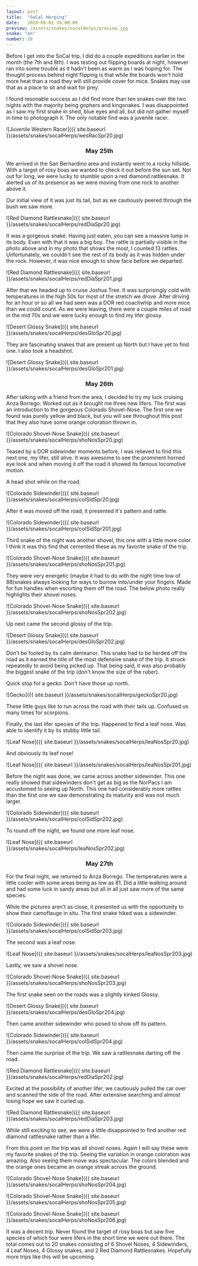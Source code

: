 ```yaml
---
layout: post
title:  "SoCal Herping"
date:   2020-06-01 18:00:00
preview: /assets/snakes/socalHerps/preview.jpg
snake: "on"
number: 28
---
```


Before I get into the SoCal trip, I did do a couple expeditions earlier in the month (the 7th and 8th). I was testing out flipping boards at night, however ran into some trouble as it hadn't been as warm as I was hoping for. The thought process behind night flipping is that while the boards won't hold more heat than a road they will still provide cover for mice. Snakes may use that as a place to sit and wait for prey.

I found resonable success as I did find more than ten snakes over the two nights with the majority being gophers and kingsnakes. I was disappointed as I saw my first snake in shed, blue eyes and all, but did not gather myself in time to photograph it. The only notable find was a juvenile racer.

![Juvenile Western Racer]({{ site.baseurl }}/assets/snakes/socalHerps/wesRacSpr20.jpg)

<div align="center"><h3> May 25th </h3></div>

We arrived in the San Bernardino area and instantly went to a rocky hillside. With a target of rosy boas we wanted to check it out before the sun set. Not out for long, we were lucky to stumble upon a red diamond rattlesnake. It alerted us of its presence as we were moving from one rock to another above it. 

Our initial view of it was just its tail, but as we cautiously peered through the bush we saw more.

![Red Diamond Rattlesnake]({{ site.baseurl }}/assets/snakes/socalHerps/redDiaSpr20.jpg)

It was a gorgeous snake. Having just eaten, you can see a massive lump in its body. Even with that it was a big boy. The rattle is partially visible in the photo above and in my photo that shows the most, I counted 13 rattles. Unfortunately, we couldn't see the rest of its body as it was hidden under the rock. However, it was nice enough to show face before we departed. 

![Red Diamond Rattlesnake]({{ site.baseurl }}/assets/snakes/socalHerps/redDiaSpr201.jpg)

After that we headed up to cruise Joshua Tree. It was surprisingly cold with temperatures in the high 50s for most of the stretch we drove. After driving for an hour or so all we had seen was a DOR red coachwhip and more mice than we could count. As we were leaving, there were a couple miles of road in the mid 70s and we were lucky enough to find my lifer glossy. 

![Desert Glossy Snake]({{ site.baseurl }}/assets/snakes/socalHerps/desGloSpr20.jpg)

They are fascinating snakes that are present up North but I have yet to find one. I also took a headshot.

![Desert Glossy Snake]({{ site.baseurl }}/assets/snakes/socalHerps/desGloSpr201.jpg)

<div align="center"><h3> May 26th </h3></div>

After talking with a friend from the area, I decided to try my luck cruising Anza Borrego. Worked out as it brought me three new lifers. The first was an introduction to the gorgeous Colorado Shovel-Nose. The first one we found was purely yellow and black, but you will see throughout this post that they also have some orange coloration thrown in.

![Colorado Shovel-Nose Snake]({{ site.baseurl }}/assets/snakes/socalHerps/shoNosSpr20.jpg)

Teased by a DOR sidewinder moments before, I was relieved to find this next one, my lifer, still alive. It was awesome to see the prominent horned eye look and when moving it off the road it showed its famous locomotive motion.

A head shot while on the road.

![Colorado Sidewinder]({{ site.baseurl }}/assets/snakes/socalHerps/colSidSpr20.jpg)

After it was moved off the road, it presented it's pattern and rattle. 

![Colorado Sidewinder]({{ site.baseurl }}/assets/snakes/socalHerps/colSidSpr201.jpg)

Third snake of the night was another shovel, this one with a little more color. I think it was this find that cemented these as my favorite snake of the trip.

![Colorado Shovel-Nose Snake]({{ site.baseurl }}/assets/snakes/socalHerps/shoNosSpr201.jpg)

They were very energetic (maybe it had to do with the night time low of 88)snakes always looking for ways to burrow into/under your fingers. Made for fun handles when escorting them off the road. The below photo really highlights their shovel noses.

![Colorado Shovel-Nose Snake]({{ site.baseurl }}/assets/snakes/socalHerps/shoNosSpr202.jpg)

Up next came the second glossy of the trip. 

![Desert Glossy Snake]({{ site.baseurl }}/assets/snakes/socalHerps/desGloSpr202.jpg)

Don't be fooled by its calm demeanor. This snake had to be herded off the road as it earned the title of the most defensive snake of the trip. It struck repeatedly to avoid being picked up. That being said, it was also probably the biggest snake of the trip (don't know the size of the ruber).

Quick stop for a gecko. Don't have those up north.

![Gecko]({{ site.baseurl }}/assets/snakes/socalHerps/geckoSpr20.jpg)

These little guys like to run across the road with their tails up. Confused us many times for scorpions.

Finally, the last lifer species of the trip. Happened to find a leaf nose. Was able to identify it by its stubby little tail.

![Leaf Nose]({{ site.baseurl }}/assets/snakes/socalHerps/leaNosSpr20.jpg)

And obviously its leaf nose!

![Leaf Nose]({{ site.baseurl }}/assets/snakes/socalHerps/leaNosSpr201.jpg)

Before the night was done, we came across another sidewinder. This one really showed that sidewinders don't get as big as the NorPacs I am accustomed to seeing up North. This one had considerably more rattles than the first one we saw demonstrating its maturity and was not much larger.

![Colorado Sidewinder]({{ site.baseurl }}/assets/snakes/socalHerps/colSidSpr202.jpg)

To round off the night, we found one more leaf nose. 

![Leaf Nose]({{ site.baseurl }}/assets/snakes/socalHerps/leaNosSpr202.jpg)

<div align="center"><h3> May 27th </h3></div>

For the final night, we returned to Anza Borrego. The temperatures were a little cooler with some areas being as low as 81. Did a little walking around and had some luck in sandy areas but all in all just saw more of the same species. 

While the pictures aren't as close, it presented us with the opportunity to show their camoflauge in situ. The first snake hiked was a sidewinder.

![Colorado Sidewinder]({{ site.baseurl }}/assets/snakes/socalHerps/colSidSpr203.jpg)

The second was a leaf nose.

![Leaf Nose]({{ site.baseurl }}/assets/snakes/socalHerps/leaNosSpr203.jpg)

Lastly, we saw a shovel nose.

![Colorado Shovel-Nose Snake]({{ site.baseurl }}/assets/snakes/socalHerps/shoNosSpr203.jpg)

The first snake seen on the roads was a slightly kinked Glossy.

![Desert Glossy Snake]({{ site.baseurl }}/assets/snakes/socalHerps/desGloSpr204.jpg)

Then came another sidewinder who posed to show off its pattern.

![Colorado Sidewinder]({{ site.baseurl }}/assets/snakes/socalHerps/colSidSpr204.jpg)

Then came the surprise of the trip. We saw a rattlesnake darting off the road.

![Red Diamond Rattlesnake]({{ site.baseurl }}/assets/snakes/socalHerps/redDiaSpr202.jpg)

Excited at the possibility of another lifer, we cautiously pulled the car over and scanned the side of the road. After extensive searching and almost losing hope we saw it curled up.

![Red Diamond Rattlesnake]({{ site.baseurl }}/assets/snakes/socalHerps/redDiaSpr203.jpg)

While still exciting to see, we were a little disappointed to find another red diamond rattlesnake rather than a lifer. 

From this point on the trip was all shovel noses. Again I will say these were my favorite snakes of the trip. Seeing the variation in orange coloration was amazing. Also seeing them move was spectacular. The colors blended and the orange ones became an orange streak across the ground.

![Colorado Shovel-Nose Snake]({{ site.baseurl }}/assets/snakes/socalHerps/shoNosSpr204.jpg)

![Colorado Shovel-Nose Snake]({{ site.baseurl }}/assets/snakes/socalHerps/shoNosSpr205.jpg)

![Colorado Shovel-Nose Snake]({{ site.baseurl }}/assets/snakes/socalHerps/shoNosSpr206.jpg)

It was a decent trip. Never found the target of rosy boas but saw five species of which four were lifers in the short time we were out there. The total comes out to 20 snakes consisting of 6 Shovel Noses, 4 Sidewinders, 4 Leaf Noses, 4 Glossy snakes, and 2 Red Diamond Rattlesnakes. Hopefully more trips like this will be upcoming. 